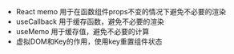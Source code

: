 - React memo 用于在函数组件props不变的情况下避免不必要的渲染
- useCallback 用于缓存函数，避免不必要的渲染
- useMemo 用于缓存值，避免不必要的计算
- 虚拟DOM和Key的作用，使用key重置组件状态